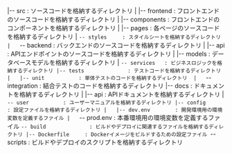 
|-- src                : ソースコードを格納するディレクトリ
|   |-- frontend       : フロントエンドのソースコードを格納するディレクトリ
|       |-- components : フロントエンドのコンポーネントを格納するディレクトリ
|       |-- pages      : 各ページのソースコードを格納するディレクトリ
|       `-- styles     : スタイルシートを格納するディレクトリ
|   `-- backend        : バックエンドのソースコードを格納するディレクトリ
|       |-- api        : APIエンドポイントのソースコードを格納するディレクトリ
|       |-- models     : データベースモデルを格納するディレクトリ
|       `-- services   : ビジネスロジックを格納するディレクトリ
|-- tests              : テストコードを格納するディレクトリ
|   |-- unit           : 単体テストのコードを格納するディレクトリ 
|   `-- integration    : 結合テストのコードを格納するディレクトリ
|-- docs               : ドキュメントを格納するディレクトリ
|   |-- api            : APIドキュメントを格納するディレクトリ
|   `-- user           : ユーザーマニュアルを格納するディレクトリ
|-- config             : 設定ファイルを格納するディレクトリ
|   |-- dev.env        : 開発環境用の環境変数を定義するファイル
|   `-- prod.env       : 本番環境用の環境変数を定義するファイル
`-- build              : ビルドやデプロイに関連するファイルを格納するディレクトリ
    |-- Dockerfile     : Dockerイメージをビルドするための設定ファイル
    `-- scripts        : ビルドやデプロイのスクリプトを格納するディレクトリ
    